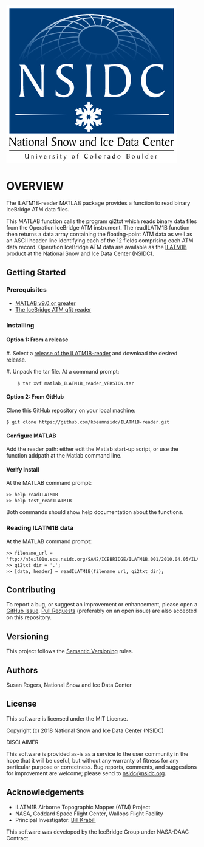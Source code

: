 ![NSIDC](nsidc.jpg)

# OVERVIEW

The ILATM1B-reader MATLAB package provides a function to read binary
IceBridge ATM data files.

This MATLAB function calls the program qi2txt which reads binary data
files from the Operation IceBridge ATM instrument. The readILATM1B
function then returns a data array containing the floating-point ATM
data as well as an ASCII header line identifying each of the 12 fields
comprising each ATM data record. Operation IceBridge ATM data are
available as the [ILATM1B product](http://nsidc.org/data/ilatm1b.html)
at the National Snow and Ice Data Center (NSIDC).

## Getting Started

### Prerequisites

* [MATLAB v9.0 or greater](https://www.mathworks.com/products/matlab.html)
* [The IceBridge ATM qfit reader](ftp://sidads.colorado.edu/pub/tools/icebridge/qfit/c/qi2txt_v0.5.zip)

### Installing

#### Option 1: From a release

#. Select a [release of the
ILATM1B-reader](https://github.com/kbeamnsidc/ILATM1B-reader/releases)
and download the desired release.

#. Unpack the tar file. At a command prompt:

        $ tar xvf matlab_ILATM1B_reader_VERSION.tar

#### Option 2: From GitHub

Clone this GitHub repository on your local machine:

    $ git clone https://github.com/kbeamnsidc/ILATM1B-reader.git

#### Configure MATLAB

Add the reader path: either edit the Matlab start-up script, or use
the function addpath at the Matlab command line.

#### Verify Install

At the MATLAB command prompt:

    >> help readILATM1B
    >> help test_readILATM1B

Both commands should show help documentation about the functions.

### Reading ILATM1B data

At the MATLAB command prompt:

    >> filename_url = 'ftp://n5eil01u.ecs.nsidc.org/SAN2/ICEBRIDGE/ILATM1B.001/2010.04.05/ILATM1B_20100405_141754.atm4cT3.qi';
    >> qi2txt_dir = '.';
    >> [data, header] = readILATM1B(filename_url, qi2txt_dir);

## Contributing

To report a bug, or suggest an improvement or enhancement, please open
a [GitHub
Issue](https://github.com/kbeamnsidc/ILATM1B-reader/issues). [Pull
Requests](https://github.com/kbeamnsidc/ILATM1B-reader/pulls)
(preferably on an open issue) are also accepted on this repository.

## Versioning

This project follows the [Semantic Versioning](https://semver.org/)
rules.

## Authors

Susan Rogers, National Snow and Ice Data Center

## License

This software is licensed under the MIT License.

Copyright (c) 2018 National Snow and Ice Data Center (NSIDC)

DISCLAIMER

This software is provided as-is as a service to the user community in
the hope that it will be useful, but without any warranty of fitness
for any particular purpose or correctness.  Bug reports, comments, and
suggestions for improvement are welcome; please send to
nsidc@nsidc.org.

## Acknowledgements

* ILATM1B Airborne Topographic Mapper (ATM) Project
* NASA, Goddard Space Flight Center, Wallops Flight Facility
* Principal Investigator: [Bill Krabill](William.B.Krabill@nasa.gov)

This software was developed by the IceBridge Group under NASA-DAAC 
Contract.
